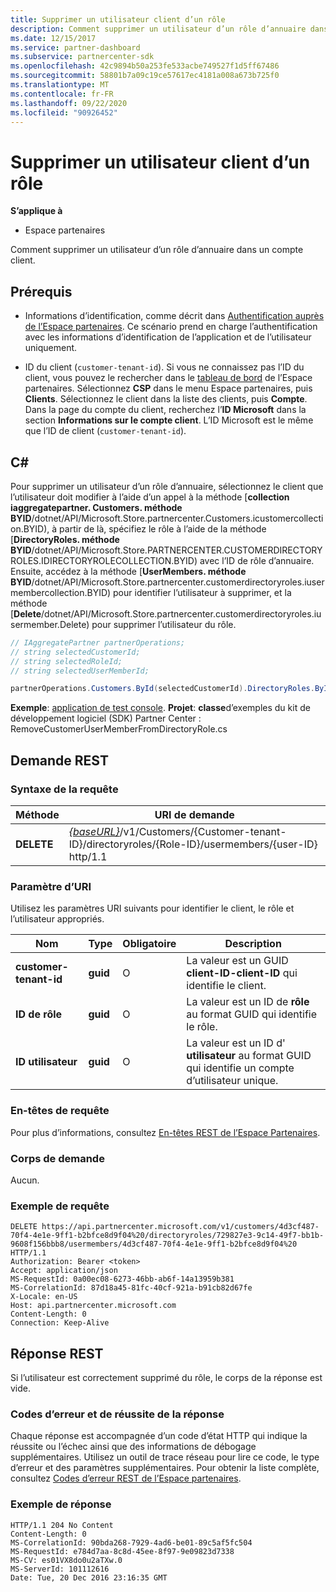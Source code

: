 ```yaml
---
title: Supprimer un utilisateur client d’un rôle
description: Comment supprimer un utilisateur d’un rôle d’annuaire dans un compte client.
ms.date: 12/15/2017
ms.service: partner-dashboard
ms.subservice: partnercenter-sdk
ms.openlocfilehash: 42c9894b50a253fe533acbe749527f1d5ff67486
ms.sourcegitcommit: 58801b7a09c19ce57617ec4181a008a673b725f0
ms.translationtype: MT
ms.contentlocale: fr-FR
ms.lasthandoff: 09/22/2020
ms.locfileid: "90926452"
---
```

# <a name="remove-a-customer-user-from-a-role"></a>Supprimer un utilisateur client d’un rôle

**S’applique à**

- Espace partenaires

Comment supprimer un utilisateur d’un rôle d’annuaire dans un compte client.

## <a name="prerequisites"></a>Prérequis

- Informations d’identification, comme décrit dans [Authentification auprès de l’Espace partenaires](partner-center-authentication.md). Ce scénario prend en charge l’authentification avec les informations d’identification de l’application et de l’utilisateur uniquement.

- ID du client (`customer-tenant-id`). Si vous ne connaissez pas l’ID du client, vous pouvez le rechercher dans le [tableau de bord](https://partner.microsoft.com/dashboard) de l’Espace partenaires. Sélectionnez **CSP** dans le menu Espace partenaires, puis **Clients**. Sélectionnez le client dans la liste des clients, puis **Compte**. Dans la page du compte du client, recherchez l’**ID Microsoft** dans la section **Informations sur le compte client**. L’ID Microsoft est le même que l’ID de client (`customer-tenant-id`).

## <a name="c"></a>C\#

Pour supprimer un utilisateur d’un rôle d’annuaire, sélectionnez le client que l’utilisateur doit modifier à l’aide d’un appel à la méthode [**collection iaggregatepartner. Customers. méthode BYID**/dotnet/API/Microsoft.Store.partnercenter.Customers.icustomercollection.BYID), à partir de là, spécifiez le rôle à l’aide de la méthode [**DirectoryRoles. méthode BYID**/dotnet/API/Microsoft.Store.PARTNERCENTER.CUSTOMERDIRECTORYROLES.IDIRECTORYROLECOLLECTION.BYID) avec l’ID de rôle d’annuaire. Ensuite, accédez à la méthode [**UserMembers. méthode BYID**/dotnet/API/Microsoft.Store.partnercenter.customerdirectoryroles.iusermembercollection.BYID) pour identifier l’utilisateur à supprimer, et la méthode [**Delete**/dotnet/API/Microsoft.Store.partnercenter.customerdirectoryroles.iusermember.Delete) pour supprimer l’utilisateur du rôle.

``` csharp
// IAggregatePartner partnerOperations;
// string selectedCustomerId;
// string selectedRoleId;
// string selectedUserMemberId;

partnerOperations.Customers.ById(selectedCustomerId).DirectoryRoles.ById(selectedRoleId).UserMembers.ById(selectedUserMemberId).Delete();
```

**Exemple**: [application de test console](console-test-app.md). **Projet**: **classe**d’exemples du kit de développement logiciel (SDK) Partner Center : RemoveCustomerUserMemberFromDirectoryRole.cs

## <a name="rest-request"></a>Demande REST

### <a name="request-syntax"></a>Syntaxe de la requête

| Méthode     | URI de demande                                                                                                                           |
|------------|---------------------------------------------------------------------------------------------------------------------------------------|
| **DELETE** | [*{baseURL}*](partner-center-rest-urls.md)/v1/Customers/{Customer-tenant-ID}/directoryroles/{Role-ID}/usermembers/{user-ID} http/1.1 |

### <a name="uri-parameter"></a>Paramètre d’URI

Utilisez les paramètres URI suivants pour identifier le client, le rôle et l’utilisateur appropriés.

| Nom                   | Type     | Obligatoire | Description                                                                        |
|------------------------|----------|----------|------------------------------------------------------------------------------------|
| **customer-tenant-id** | **guid** | O        | La valeur est un GUID **client-ID-client-ID** qui identifie le client. |
| **ID de rôle**            | **guid** | O        | La valeur est un ID de **rôle** au format GUID qui identifie le rôle.                |
| **ID utilisateur**            | **guid** | O        | La valeur est un ID d' **utilisateur** au format GUID qui identifie un compte d’utilisateur unique.   |

### <a name="request-headers"></a>En-têtes de requête

Pour plus d’informations, consultez [En-têtes REST de l’Espace Partenaires](headers.md).

### <a name="request-body"></a>Corps de demande

Aucun.

### <a name="request-example"></a>Exemple de requête

```http
DELETE https://api.partnercenter.microsoft.com/v1/customers/4d3cf487-70f4-4e1e-9ff1-b2bfce8d9f04%20/directoryroles/729827e3-9c14-49f7-bb1b-9608f156bbb8/usermembers/4d3cf487-70f4-4e1e-9ff1-b2bfce8d9f04%20 HTTP/1.1
Authorization: Bearer <token>
Accept: application/json
MS-RequestId: 0a00ec08-6273-46bb-ab6f-14a13959b381
MS-CorrelationId: 87d18a45-81fc-40cf-921a-b91cb82d67fe
X-Locale: en-US
Host: api.partnercenter.microsoft.com
Content-Length: 0
Connection: Keep-Alive
```

## <a name="rest-response"></a>Réponse REST

Si l’utilisateur est correctement supprimé du rôle, le corps de la réponse est vide.

### <a name="response-success-and-error-codes"></a>Codes d’erreur et de réussite de la réponse

Chaque réponse est accompagnée d’un code d’état HTTP qui indique la réussite ou l’échec ainsi que des informations de débogage supplémentaires. Utilisez un outil de trace réseau pour lire ce code, le type d’erreur et des paramètres supplémentaires. Pour obtenir la liste complète, consultez [Codes d’erreur REST de l’Espace partenaires](error-codes.md).

### <a name="response-example"></a>Exemple de réponse

```http
HTTP/1.1 204 No Content
Content-Length: 0
MS-CorrelationId: 90bda268-7929-4ad6-be01-89c5af5fc504
MS-RequestId: e784d7aa-8c8d-45ee-8f97-9e09823d7338
MS-CV: es01VX8do0u2aTXw.0
MS-ServerId: 101112616
Date: Tue, 20 Dec 2016 23:16:35 GMT
```
